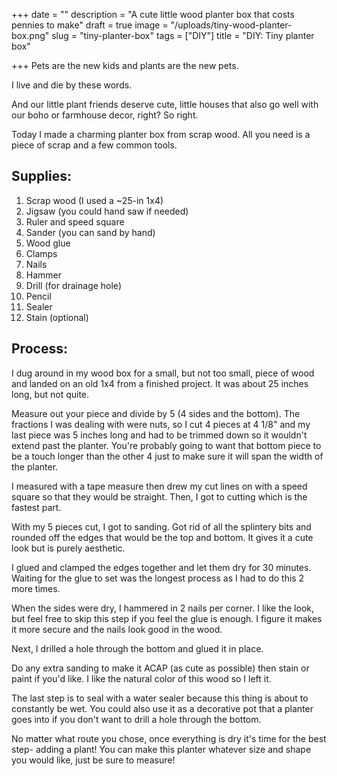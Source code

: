 +++
date = ""
description = "A cute little wood planter box that costs pennies to make"
draft = true
image = "/uploads/tiny-wood-planter-box.png"
slug = "tiny-planter-box"
tags = ["DIY"]
title = "DIY: Tiny planter box"

+++
Pets are the new kids and plants are the new pets.

I live and die by these words.

And our little plant friends deserve cute, little houses that also go well with our boho or farmhouse decor, right? So right.

Today I made a charming planter box from scrap wood. All you need is a piece of scrap and a few common tools.

## Supplies:

 1. Scrap wood (I used a \~25-in 1x4)
 2. Jigsaw (you could hand saw if needed)
 3. Ruler and speed square
 4. Sander (you can sand by hand)
 5. Wood glue
 6. Clamps
 7. Nails
 8. Hammer
 9. Drill (for drainage hole)
10. Pencil
11. Sealer
12. Stain (optional)

## Process:

I dug around in my wood box for a small, but not too small, piece of wood and landed on an old 1x4 from a finished project. It was about 25 inches long, but not quite.

Measure out your piece and divide by 5 (4 sides and the bottom). The fractions I was dealing with were nuts, so I cut 4 pieces at 4 1/8" and my last piece was 5 inches long and had to be trimmed down so it wouldn't extend past the planter. You're probably going to want that bottom piece to be a touch longer than the other 4 just to make sure it will span the width of the planter.

I measured with a tape measure then drew my cut lines on with a speed square so that they would be straight. Then, I got to cutting which is the fastest part.

With my 5 pieces cut, I got to sanding. Got rid of all the splintery bits and rounded off the edges that would be the top and bottom. It gives it a cute look but is purely aesthetic.

I glued and clamped the edges together and let them dry for 30 minutes. Waiting for the glue to set was the longest process as I had to do this 2 more times.

When the sides were dry, I hammered in 2 nails per corner. I like the look, but feel free to skip this step if you feel the glue is enough. I figure it makes it more secure and the nails look good in the wood.

Next, I drilled a hole through the bottom and glued it in place.

Do any extra sanding to make it ACAP (as cute as possible) then stain or paint if you'd like. I like the natural color of this wood so I left it.

The last step is to seal with a water sealer because this thing is about to constantly be wet. You could also use it as a decorative pot that a planter goes into if you don't want to drill a hole through the bottom.

No matter what route you chose, once everything is dry it's time for the best step- adding a plant! You can make this planter whatever size and shape you would like, just be sure to measure!